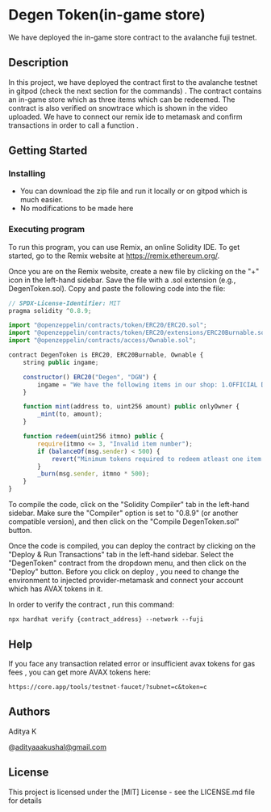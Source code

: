 # Degen Token(in-game store)

We have deployed the in-game store contract to the avalanche fuji testnet.

## Description

In this project, we have deployed the contract first to the avalanche testnet in gitpod (check the next section for the commands) . The contract contains an in-game store which as three items which can be redeemed. The contract is also verified on snowtrace which is shown in the video uploaded. We have to connect our remix ide to metamask and confirm transactions in order to call a function .

## Getting Started

### Installing

* You can download the zip file and run it locally or on gitpod which is much easier.
* No modifications to be made here

### Executing program

To run this program, you can use Remix, an online Solidity IDE. To get started, go to the Remix website at https://remix.ethereum.org/.

Once you are on the Remix website, create a new file by clicking on the "+" icon in the left-hand sidebar. Save the file with a .sol extension (e.g., DegenToken.sol). Copy and paste the following code into the file:

```javascript
// SPDX-License-Identifier: MIT
pragma solidity ^0.8.9;

import "@openzeppelin/contracts/token/ERC20/ERC20.sol";
import "@openzeppelin/contracts/token/ERC20/extensions/ERC20Burnable.sol";
import "@openzeppelin/contracts/access/Ownable.sol";

contract DegenToken is ERC20, ERC20Burnable, Ownable {
    string public ingame;

    constructor() ERC20("Degen", "DGN") {
        ingame = "We have the following items in our shop: 1.OFFICIAL DEGEN perfume 2.OFFICIAL DEGEN Jacket 3.OFFICIAL DEGEN tie  ";
    }

    function mint(address to, uint256 amount) public onlyOwner {
        _mint(to, amount);
    }

    function redeem(uint256 itmno) public {
        require(itmno <= 3, "Invalid item number");
        if (balanceOf(msg.sender) < 500) {
            revert("Minimum tokens required to redeem atleast one item is 500");
        }
        _burn(msg.sender, itmno * 500);
    }
}

```

To compile the code, click on the "Solidity Compiler" tab in the left-hand sidebar. Make sure the "Compiler" option is set to "0.8.9" (or another compatible version), and then click on the "Compile DegenToken.sol" button.

Once the code is compiled, you can deploy the contract by clicking on the "Deploy & Run Transactions" tab in the left-hand sidebar. Select the "DegenToken" contract from the dropdown menu, and then click on the "Deploy" button.
Before you click on deploy , you need to change the environment to injected provider-metamask and connect your account which has AVAX tokens in it.

In order to verify the contract , run this command:
```
npx hardhat verify {contract_address} --network --fuji
```


## Help

If you face any transaction related error or insufficient avax tokens for gas fees , you can get more AVAX tokens here:
```
https://core.app/tools/testnet-faucet/?subnet=c&token=c
```

## Authors

Aditya K

@adityaaakushal@gmail.com


## License

This project is licensed under the [MIT] License - see the LICENSE.md file for details
